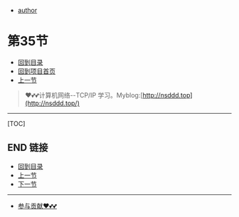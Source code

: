 + [author](https://github.com/3293172751)
# 第35节
+ [回到目录](../README.md)
+ [回到项目首页](../../README.md)
+ [上一节](34.md)
> ❤️💕💕计算机网络--TCP/IP 学习。Myblog:[http://nsddd.top](http://nsddd.top/)
---
[TOC]





## END 链接
+ [回到目录](../README.md)
+ [上一节](34.md)
+ [下一节](36.md)
---
+ [参与贡献❤️💕💕](https://github.com/3293172751/CS_COURSE/blob/master/Git/git-contributor.md)
